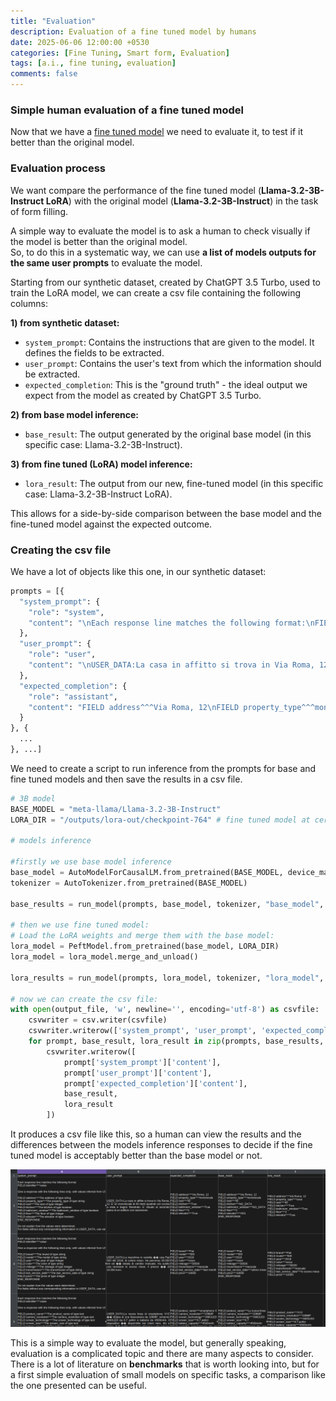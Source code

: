 ```yaml
---
title: "Evaluation"
description: Evaluation of a fine tuned model by humans 
date: 2025-06-06 12:00:00 +0530
categories: [Fine Tuning, Smart form, Evaluation]
tags: [a.i., fine tuning, evaluation]
comments: false
---
```


### Simple human evaluation of a fine tuned model


Now that we have a [fine tuned model](https://bigghis.github.io/posts/FINETUNING/) we need to evaluate it, to test if it better than the original model.


### Evaluation process

We want compare the performance of the fine tuned model (**Llama-3.2-3B-Instruct LoRA**) with the original model (**Llama-3.2-3B-Instruct**) in the task of form filling.

A simple way to evaluate the model is to ask a human to check visually if the model is better than the original model.  
So, to do this in a systematic way, we can use **a list of models outputs for the same user prompts** to evaluate the model.  

Starting from our synthetic dataset, created by ChatGPT 3.5 Turbo, used to train the LoRA model, we can create a csv file containing the following columns:

**1) from synthetic dataset:**
- `system_prompt`: Contains the instructions that are given to the model. It defines the fields to be extracted.
- `user_prompt`: Contains the user's text from which the information should be extracted.
- `expected_completion`: This is the "ground truth" - the ideal output we expect from the model as created by ChatGPT 3.5 Turbo.

**2) from base model inference:**
- `base_result`: The output generated by the original base model (in this specific case: Llama-3.2-3B-Instruct).

**3) from fine tuned (LoRA) model inference:**
- `lora_result`: The output from our new, fine-tuned model (in this specific case: Llama-3.2-3B-Instruct LoRA).

This allows for a side-by-side comparison between the base model and the fine-tuned model against the expected outcome.

### Creating the csv file

We have a lot of objects like this one, in our synthetic dataset:

```python
prompts = [{
  "system_prompt": {
    "role": "system",
    "content": "\nEach response line matches the following format:\nFIELD identifier^^^value\n\nGive a response with the following lines only, with values inferred from USER_DATA:\n\nFIELD address^^^The address of type string\nFIELD property_type^^^The property_type of type string\nFIELD size^^^The size of type integer\nFIELD kitchen^^^The kitchen of type boolean\nFIELD bathroom_window^^^The bathroom_window of type boolean\nFIELD floor^^^The floor of type integer\nFIELD elevator^^^The elevator of type boolean\nEND_RESPONSE\n\nDo not explain how the values were determined.\nFor fields without any corresponding information in USER_DATA, use value NO_DATA.\n"
  },
  "user_prompt": {
    "role": "user",
    "content": "\nUSER_DATA:La casa in affitto si trova in Via Roma, 12. E' un monolocale di 40 metri quadrati con cucina a vista e bagno finestrato. E' situato al secondo piano di un edificio con ascensore.\n"
  },
  "expected_completion": {
    "role": "assistant",
    "content": "FIELD address^^^Via Roma, 12\nFIELD property_type^^^monolocale\nFIELD size^^^40\nFIELD kitchen^^^True\nFIELD bathroom_window^^^True\nFIELD floor^^^2\nFIELD elevator^^^True\n"
  }
}, {
  ...
}, ...]
```
We need to create a script to run inference from the prompts for base and fine tuned models and then save the results in a csv file.


```python
# 3B model
BASE_MODEL = "meta-llama/Llama-3.2-3B-Instruct"
LORA_DIR = "/outputs/lora-out/checkpoint-764" # fine tuned model at certain checkpoint

# models inference

#firstly we use base model inference
base_model = AutoModelForCausalLM.from_pretrained(BASE_MODEL, device_map="auto")
tokenizer = AutoTokenizer.from_pretrained(BASE_MODEL)

base_results = run_model(prompts, base_model, tokenizer, "base_model", limit)

# then we use fine tuned model:
# Load the LoRA weights and merge them with the base model:
lora_model = PeftModel.from_pretrained(base_model, LORA_DIR)
lora_model = lora_model.merge_and_unload()

lora_results = run_model(prompts, lora_model, tokenizer, "lora_model", limit)

# now we can create the csv file:
with open(output_file, 'w', newline='', encoding='utf-8') as csvfile:
    csvwriter = csv.writer(csvfile)
    csvwriter.writerow(['system_prompt', 'user_prompt', 'expected_completion', 'base_result', 'lora_result'])
    for prompt, base_result, lora_result in zip(prompts, base_results, lora_results):
        csvwriter.writerow([
            prompt['system_prompt']['content'], 
            prompt['user_prompt']['content'], 
            prompt['expected_completion']['content'], 
            base_result, 
            lora_result
        ])

```

It produces a csv file like this, so a human can view the results and the differences between the models inference responses to decide if the fine tuned model is acceptably better than the base model or not.

![Human Eval](/assets/images/exampleHumanEvaluation.png)

This is a simple way to evaluate the model, but generally speaking, evaluation is a complicated topic and there are many aspects to consider.
There is a lot of literature on **benchmarks** that is worth looking into, 
but for a first simple evaluation of small models on specific tasks, a comparison like the one presented can be useful.






